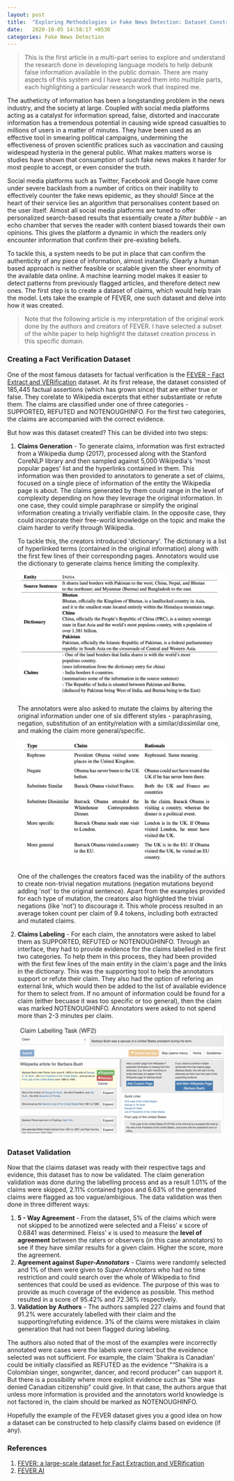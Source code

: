```yaml
---
layout: post
title:  "Exploring Methodologies in Fake News Detection: Dataset Construction (Part 1)"
date:   2020-10-05 14:58:17 +0530
categories: Fake News Detection
---
```


> This is the first article in a multi-part series to explore and understand the research done in developing language models to help debunk false information available in the public domain. There are many aspects of this system and I have separated them into multiple parts, each highlighting a particular research work that inspired me. 

The autheticity of information has been a longstanding problem in the news industry, and the society at large. Coupled with social media platforms acting as a catalyst for information spread, false, distorted and inaccurate information has a tremendous potential in causing wide spread casualties to millions of users in a matter of minutes. They have been used as an effective tool in smearing political campaigns, undermining the effectiveness of proven scientific pratices such as vaccination and causing widespead hysteria in the general public. What makes matters worse is studies have shown that consumption of such fake news makes it harder for most people to accept, or even consider the truth. 

Social media platforms such as Twitter, Facebook and Google have come under severe backlash from a number of critics on their inability to effectively counter the fake news epidemic, as they should! Since at the heart of their service lies an algorithm that personalises content based on the user itself. Almost all social media platforms are tuned to offer personalized search-based results that essentially create a *filter bubble* - an echo chamber that serves the reader with content biased towards their own opinions. This gives the platform a dynamic in which the readers only encounter information that confirm their pre-existing beliefs.

 To tackle this, a system needs to be put in place that can confirm the authenticity of any piece of information, almost instantly. Clearly a human based approach is neither feasible or scalable given the sheer enormity of the available data online. A machine learning model makes it easier to detect patterns from previously flagged articles, and therefore detect new ones. The first step is to create a dataset of claims, which would help train the model. Lets take the example of FEVER, one such dataset and delve into how it was created.

> Note that the following article is my interpretation of the original work done by the authors and creators of FEVER. I have selected a subset of the white paper to help highlight the dataset creation process in this specific domain.

### Creating a Fact Verification Dataset

One of the most famous datasets for factual verification is the [FEVER - Fact Extract and VERification](https://fever.ai/resources.html) dataset. At its first release, the dataset consisted of 185,445 factual assertions (which has grown since) that are either true or false. They corelate to Wikipedia excerpts that either substantiate or refute them. The claims are classified under one of three categories - SUPPORTED, REFUTED and NOTENOUGHINFO. For the first two categories, the claims are accompanied with the correct evidence. 

But how was this dataset created? This can be divided into two steps:

1. **Claims Generation** - To generate claims, information was first extracted from a Wikipedia dump (2017), processed along with the Stanford CoreNLP library and then sampled against 5,000 Wikipedia's 'most popular pages' list and the hyperlinks contained in them.  This information was then provided to annotators to generate a set of claims, focused on a single piece of information of the entity the Wikipedia page is about. The claims generated by them could range in the level of complexity depending on how they leverage the original information. In one case, they could simple paraphrase or simplify the original information creating a trivially verifiable claim. In the opposite case, they could incorporate their free-world knowledge on the topic and make the claim harder to verify through Wikipedia. 

   To tackle this, the creators introduced 'dictionary'. The dictionary is a list of hyperlinked terms (contained in the original information) along with the first few lines of their corresponding pages. Annotators would use the dictionary to generate claims hence limiting the complexity. 

   ![example 1](/assets/fact_verification_1/example_1.png)

   The annotators were also asked to mutate the claims by altering the original information under one of six different styles - paraphrasing, negation, substitution of an entity/relation with a similar/dissimilar one, and making the claim more general/specific.

   ![example mutation](/assets/fact_verification_1/example_mutation.png)

   One of the challenges the creators faced was the inability of the authors to create non-trivial negation mutations (negation mutations beyond adding 'not' to the original sentence). Apart from the examples provided for each type of mutation, the creators also highlighted the trivial negations (like 'not') to discourage it. This whole process resulted in an average token count per claim of 9.4 tokens, including both extracted and mutated claims.

2. **Claims Labeling** - For each claim, the annotators were asked to label them as SUPPORTED, REFUTED or NOTENOUGHINFO. Through an interface, they had to provide evidence for the claims labelled in the first two categories. To help them in this process, they had been provided with the first few lines of the main entity in the claim's page and the links in the dictionary. This was the supporting tool to help the annotators support or refute their claim. They also had the option of refering an external link, which would then be added to the list of available evidence for them to select from. If no amount of information could be found for a claim (either becuase it was too specific or too general), then the claim was marked NOTENOUGHINFO. Annotators were asked to not spend more than 2-3 minutes per claim.

   ![claim labeling](/assets/fact_verification_1/claim_labeling.png)

### Dataset Validation

Now that the claims dataset was ready with their respective tags and evidence, this dataset has to now be validated. The claim generation validation was done during the labelling process and as a result 1.01% of the claims were skipped, 2.11% contained typos and 6.63% of the generated claims were flagged as too vague/ambigious. The data validation was then done in three different ways:

1. **5 - Way Agreement** - From the dataset, 5% of the claims which were not skipped to be annotized were selected and a Fleiss' κ score of 0.6841 was determined. Fleiss' κ is used to measure the **level of agreement** between the raters or observers (in this case annotators) to see if they have similar results for a given claim. Higher the score, more the agreement. 
2. **Agreement against *Super-Annotators*** - Claims were randomly selected and 1% of them were given to *Super-Annotators* who had no time restriction and could search over the whole of Wikipedia to find sentences that could be used as evidence. The purpose of this was to provide as much coverage of the evidence as possible. This method resulted in a score of 95.42% and 72.36% respectively.
3. **Validation by Authors** - The authors sampled 227 claims and found that 91.2% were accurately labelled with their claim and the supporting/refuting evidence. 3% of the claims were mistakes in claim generation that had not been flagged during labeling. 

The authors also noted that of the most of the examples were incorrectly annotated were cases were the labels were correct but the eveidence selected was not sufficient. For example, the claim 'Shakira is Canadian' could be initially classified as REFUTED as the evidence "“Shakira is a Colombian singer, songwriter, dancer, and record producer" can support it. But there is a possibility where more explicit evidence such as "She was denied Canadian citizenship" could give. In that case, the authors argue that unless more information is provided and the annotators world knowledge is not factored in, the claim should be marked as NOTENOUGHINFO.

Hopefully the example of the FEVER dataset gives you a good idea on how a dataset can be constructed to help classify claims based on evidence (if any). 

### References

1. [FEVER: a large-scale dataset for Fact Extraction and VERification](https://arxiv.org/pdf/1803.05355.pdf)
2. [FEVER.AI](https://fever.ai/index.html)





 
